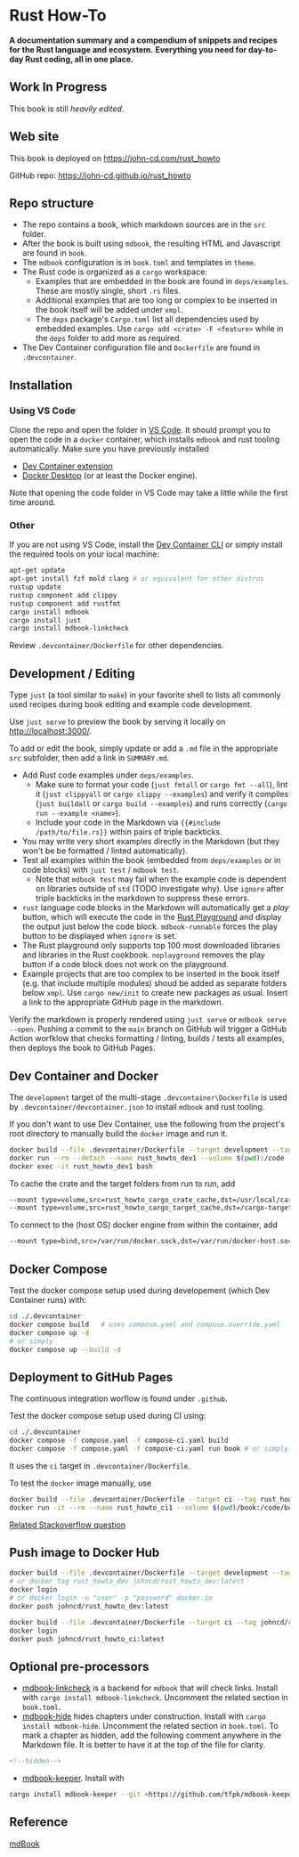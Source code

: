# Rust How-To

**A documentation summary and a compendium of snippets and recipes for the Rust language and ecosystem.**
**Everything you need for day-to-day Rust coding, all in one place.**

## Work In Progress

This book is still _heavily edited_.

## Web site

This book is deployed on <https://john-cd.com/rust_howto>

GitHub repo: <https://john-cd.github.io/rust_howto>

## Repo structure

- The repo contains a book, which markdown sources are in the `src` folder.
- After the book is built using `mdbook`, the resulting HTML and Javascript are found in `book`.
- The `mdbook` configuration is in `book.toml` and templates in `theme`.
- The Rust code is organized as a `cargo` workspace:
  - Examples that are embedded in the book are found in `deps/examples`. These are mostly single, short `.rs` files.
  - Additional examples that are too long or complex to be inserted in the book itself will be added under `xmpl`.
  - The `deps` package's `Cargo.toml` list all dependencies used by embedded examples. Use `cargo add <crate> -F <feature>` while in the `deps` folder to add more as required.
- The Dev Container configuration file and `Dockerfile` are found in `.devcontainer`.

## Installation

### Using VS Code

Clone the repo and open the folder in [VS Code][vs-code]. It should prompt you to open the code in a `docker` container, which installs `mdbook` and rust tooling automatically. Make sure you have previously installed

- [Dev Container extension][dev-container-extension]
- [Docker Desktop][docker-desktop] (or at least the Docker engine).

Note that opening the code folder in VS Code may take a little while the first time around.

### Other

If you are not using VS Code, install the [Dev Container CLI][dev-container-CLI] or simply install the required tools on your local machine:

```bash
apt-get update
apt-get install fzf mold clang # or equivalent for other distros
rustup update
rustup component add clippy
rustup component add rustfmt
cargo install mdbook
cargo install just
cargo install mdbook-linkcheck
```

Review `.devcontainer/Dockerfile` for other dependencies.

## Development / Editing

Type `just` (a tool similar to `make`) in your favorite shell to lists all commonly used recipes during book editing and example code development.

Use `just serve` to preview the book by serving it locally on <http://localhost:3000/>.

To add or edit the book, simply update or add a `.md` file in the appropriate `src` subfolder, then add a link in `SUMMARY.md`.

- Add Rust code examples under `deps/examples`.
  - Make sure to format your code (`just fmtall` or `cargo fmt --all`), lint it (`just clippyall` or `cargo clippy --examples`) and verify it compiles (`just buildall` or `cargo build --examples`) and runs correctly (`cargo run --example <name>`).
  - Include your code in the Markdown via `{{#include /path/to/file.rs}}` within pairs of triple backticks.
- You may write very short examples directly in the Markdown (but they won't be be formatted / linted automatically).
- Test all examples within the book (embedded from `deps/examples` or in code blocks) with `just test` / `mdbook test`.
  - Note that `mdbook test` may fail when the example code is dependent on libraries outside of `std` (TODO investigate why). Use `ignore` after triple backticks in the markdown to suppress these errors.
- `rust` language code blocks in the Markdown will automatically get a _play_ button, which will execute the code in the [Rust Playground][rust-playground] and display the output just below the code block. `mdbook-runnable` forces the play button to be displayed when `ignore` is set.
- The Rust playground only supports top 100 most downloaded libraries and libraries in the Rust cookbook. `noplayground` removes the play button if a code block does not work on the playground.
- Example projects that are too complex to be inserted in the book itself (e.g. that include multiple modules) shoud be added as separate folders below `xmpl`. Use `cargo new/init` to create new packages as usual. Insert a link to the appropriate GitHub page in the markdown.

Verify the markdown is properly rendered using `just serve` or `mdbook serve --open`. Pushing a commit to the `main` branch on GitHub will trigger a GitHub Action worfklow that checks formatting / linting, builds / tests all examples, then deploys the book to GitHub Pages.

## Dev Container and Docker

The `development` target of the multi-stage `.devcontainer\Dockerfile` is used by `.devcontainer/devcontainer.json` to install `mdbook` and rust tooling.

If you don't want to use Dev Container, use the following from the project's root directory to manually build the `docker` image and run it.

```bash
docker build --file .devcontainer/Dockerfile --target development --tag rust_howto_dev --build-arg RUST_IMAGE_LABEL=1.75.0-slim-bookworm --build-arg MDBOOK_VERSION=0.4.36 .
docker run --rm --detach --name rust_howto_dev1 --volume $(pwd):/code  rust_howto_dev
docker exec -it rust_howto_dev1 bash
```

To cache the crate and the target folders from run to run, add

```bash
--mount type=volume,src=rust_howto_cargo_crate_cache,dst=/usr/local/cargo/registry/
--mount type=volume,src=rust_howto_cargo_target_cache,dst=/cargo-target-rust_howto/
```

To connect to the (host OS) docker engine from within the container, add

```bash
--mount type=bind,src=/var/run/docker.sock,dst=/var/run/docker-host.sock
```

## Docker Compose

Test the docker compose setup used during developement (which Dev Container runs) with:

```bash
cd ./.devcontainer
docker compose build   # uses compose.yaml and compose.override.yaml
docker compose up -d
# or simply
docker compose up --build -d
```

## Deployment to GitHub Pages

The continuous integration worflow is found under `.github`.

Test the docker compose setup used during CI using:

```bash
cd ./.devcontainer
docker compose -f compose.yaml -f compose-ci.yaml build
docker compose -f compose.yaml -f compose-ci.yaml run book # or simply docker compose -f compose.yaml -f compose-ci.yaml up
```

It uses the `ci` target in `.devcontainer/Dockerfile`.

To test the `docker` image manually, use

```bash
docker build --file .devcontainer/Dockerfile --target ci --tag rust_howto_ci --build-arg RUST_IMAGE_LABEL=1.75.0-slim-bookworm --build-arg MDBOOK_VERSION=0.4.36 .
docker run -it --rm --name rust_howto_ci1 --volume $(pwd)/book:/code/book rust_howto_ci bash
```

[Related Stackoverflow question][stackoverflow]

## Push image to Docker Hub

```bash
docker build --file .devcontainer/Dockerfile --target development --tag johncd/rust_howto_dev:latest --build-arg RUST_IMAGE_LABEL=1.75.0-slim-bookworm --build-arg MDBOOK_VERSION=0.4.36 .
# or docker tag rust_howto_dev johncd/rust_howto_dev:latest
docker login
# or docker login -u "user" -p "password" docker.io
docker push johncd/rust_howto_dev:latest
```

```bash
docker build --file .devcontainer/Dockerfile --target ci --tag johncd/rust_howto_ci --build-arg RUST_IMAGE_LABEL=1.75.0-slim-bookworm --build-arg MDBOOK_VERSION=0.4.36 .
docker login
docker push johncd/rust_howto_ci:latest
```

## Optional pre-processors

- [mdbook-linkcheck][mdbook-linkcheck] is a backend for `mdbook` that will check links.
Install with `cargo install mdbook-linkcheck`. Uncomment the related section in `book.toml`.
- [mdbook-hide][mdbook-hide] hides chapters under construction. Install with `cargo install mdbook-hide`. Uncomment the related section in `book.toml`. To mark a chapter as hidden, add the following comment anywhere in the Markdown file. It is better to have it at the top of the file for clarity.

```xml
<!--hidden-->
```

- [mdbook-keeper][mdbook-keeper]. Install with

```bash
cargo install mdbook-keeper --git <https://github.com/tfpk/mdbook-keeper.git>
```

## Reference

[mdBook][mdbook]

[dev-container-CLI]: https://github.com/devcontainers/cli
[dev-container-extension]: https://marketplace.visualstudio.com/items?itemName=ms-vscode-remote.remote-containers
[docker-desktop]: https://www.docker.com/products/docker-desktop/
[mdbook]: https://rust-lang.github.io/mdBook/index.html
[mdbook-hide]: https://github.com/ankitrgadiya/mdbook-hide/
[mdbook-keeper]: https://crates.io/crates/mdbook-keeper
[mdbook-linkcheck]: https://github.com/Michael-F-Bryan/mdbook-linkcheck
[rust-playground]: https://play.rust-lang.org/
[stackoverflow]: https://stackoverflow.com/questions/61154750/use-local-dockerfile-in-a-github-action
[vs-code]: https://code.visualstudio.com/
